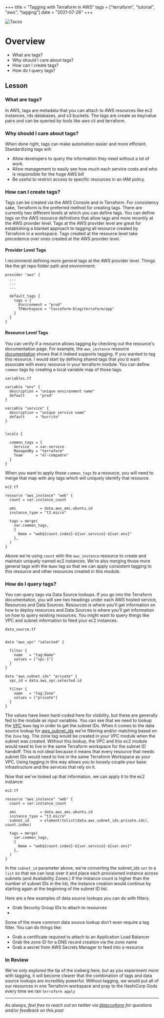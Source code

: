 +++
title =  "Tagging with Terraform in AWS"
tags = ["terraform", "tutorial", "aws", "tagging"]
date = "2021-07-26"
+++


![Tacos](https://taccoform-blog.sfo2.digitaloceanspaces.com/static/post/tts_p1/header.jpg)


# Overview

* What are tags? 
* Why should I care about tags? 
* How can I create tags? 
* How do I query tags?  


## Lesson

### What are tags?

In AWS, tags are metadata that you can attach to AWS resources like ec2 instances, rds databases, and s3 buckets. The tags are create as key/value pairs and can be queried by tools like aws cli and terraform. 

### Why should I care about tags?

When done right, tags can make automation easier and more efficient. Standardizing tags will:
* Allow developers to query the information they need without a lot of work. 
* Allow management to easily see how much each service costs and who is responsible for the huge AWS bill
* Be useful to restrict access to specific resources in an IAM policy. 
 

### How can I create tags? 

Tags can be created via the AWS Console and in Terraform. For consistency sake, Terraform is the preferred method for creating tags. There are currently two different levels at which you can define tags. You can define tags on the AWS resource definitions that allow tags and more recently at the AWS provider level. Tags at the AWS provider level are great for establishing a blanket approach to tagging all resource created by Terraform in a workspace. Tags created at the resource level take precedence over ones created at the AWS provider level.  

#### Provider Level Tags

I recommend defining more general tags at the AWS provider level. Things like the git repo folder path and environment:

```hcl
provider "aws" {
  ...
  ...
  ...

  default_tags {
    tags = {
      Environment = "prod"
      TFWorkspace = "taccoform-blog/terraform/app"
    }
  }
}
```


#### Resource Level Tags

You can verify if a resource allows tagging by checking out the resource's documentation page. For example, the `aws_instance` resource [documentation](https://registry.terraform.io/providers/hashicorp/aws/latest/docs/resources/instance#tags) shows that it indeed supports tagging. If you wanted to tag this resource, I would start by defining shared tags that you'd want associate with every resource in your terraform module. You can define `common` tags by creating a local variable map of those tags.

`variables.tf`
```hcl
variable "env" {
  description = "unique environment name"
  default     = "prod"
}

variable "service" {
  description = "unique service name"
  default     = "burrito"
}


locals {

  common_tags = {
    Service   = var.service
    ManagedBy = "terraform"
    Team      = "el-compadre"
  }
}
```

When you want to apply those `common_tags` to a resource, you will need to merge that map with any tags which will uniquely identify that resource.


`ec2.tf`
```
resource "aws_instance" "web" {
  count = var.instance_count

  ami           = data.aws_ami.ubuntu.id
  instance_type = "t3.micro"

  tags = merge(
    var.common_tags,
    {
      Name = "web${count.index}-${var.service}-${var.env}"
    },
  )
}
```
Above we're using `count` with the `aws_instance` resource to create and maintain uniquely named ec2 instances. We're also merging those more general tags with the `Name` tag so that we can apply consistent tagging to this resource and other resources created in this module.



### How do I query tags?

You can query tags via Data Source lookups. If you go into the Terraform documentation, you will see two headings under each AWS hosted service, Resources and Data Sources. Resources is where you'll get information on how to deploy resources and Data Sources is where you'll get information on how to query existing resources. You might want to query things like VPC and subnet information to feed your ec2 instances. 

`data_source.tf`
```hcl

data "aws_vpc" "selected" {
  
  filter {
    name   = "tag:Name"
    values = ["vpc-1"] 
  }
}

data "aws_subnet_ids" "private" {
  vpc_id = data.aws_vpc.selected.id

  filter {
    name   = "tag:Zone"
    values = ["private"]
  }
}
```
The values have been hard-coded here for visibility, but these are generally fed to the module as input variables. You can see that we need to lookup the [VPC](https://registry.terraform.io/providers/hashicorp/aws/latest/docs/data-sources/vpc) `Name` tag in order to get the subnet IDs. When it comes to the data source lookup for [aws_subnet_ids](https://registry.terraform.io/providers/hashicorp/aws/latest/docs/data-sources/subnet_ids) we're filtering and/or matching based on the `Zone` tag. The zone tag would be created in your VPC module when the subnet was created. Without this lookup, the VPC and this ec2 module would need to live in the same Terraform workspace for the subnet ID handoff. This is not ideal because it means that every resource that needs subnet IDs would need to live in the same Terraform Workspace as your VPC. Using tagging in this way allows you to loosely couple your base infrastructure and the services that rely on it. 

Now that we've looked up that information, we can apply it to the ec2 instance:

`ec2.tf`
```
resource "aws_instance" "web" {
  count = var.instance_count

  ami           = data.aws_ami.ubuntu.id
  instance_type = "t3.micro"
  subnet_id     = element(tolist(data.aws_subnet_ids.private.ids), count.index)

  tags = merge(
    var.common_tags,
    {
      Name = "web${count.index}-${var.service}-${var.env}"
    },
  )
}
```
In the `subnet_id` parameter above, we're converting the subnet_ids `set` to a `list` so that we can loop over it and place each provisioned instance across subnets (and Availability Zones.) If the instance count is higher than the number of subnet IDs in the list, the instance creation would continue by starting again at the beginning of the subnet ID list. 

Here are a few examples of data source lookups you can do with filters:
* Grab Security Group IDs to attach to resources
*  

Some of the more common data source lookup don't even require a tag filter. You can do things like: 

* Grab a certificate required to attach to an Application Load Balancer
* Grab the zone ID for a DNS record creation via the zone name 
* Grab a secret from AWS Secrets Manager to feed into a resource 

### In Review


We've only explored the tip of the iceberg here, but as you experiment more with tagging, it will become clearer that the combination of tags and data source lookups are incredibly powerful. Without tagging, we would put all of our resources in one Terraform workspace and pray to the HashiCorp Gods every time we ran `terraform apply`


---
_As always, feel free to reach out on twitter via [@taccoform](https://twitter.com/taccoform) for questions and/or feedback on this post_
